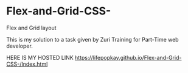 # Flex-and-Grid-CSS-
Flex and Grid layout 

This is my solution to a task given by Zuri Training for Part-Time web developer.

HERE IS MY HOSTED LINK
https://lifepopkay.github.io/Flex-and-Grid-CSS-/Index.html

